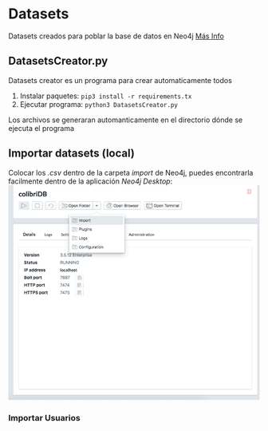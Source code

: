 # Datasets
Datasets creados para poblar la base de datos en Neo4j
[Más Info](https://neo4j.com/docs/cypher-manual/current/clauses/load-csv/)

## DatasetsCreator.py
Datasets creator es un programa para crear automaticamente todos

1. Instalar paquetes: `pip3 install -r requirements.tx`
2. Ejecutar programa: `python3 DatasetsCreator.py`

Los archivos se generaran automanticamente en el directorio dónde se ejecuta el programa


## Importar datasets (local)
Colocar los *.csv* dentro de la carpeta *import* de Neo4j, puedes encontrarla facilmente dentro de la aplicación *Neo4j Desktop*: 
![Carpeta import](./importFolder.png)

### Importar Usuarios

